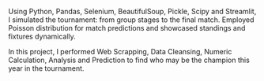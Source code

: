 Using Python, Pandas, Selenium, BeautifulSoup, Pickle, Scipy and Streamlit, I simulated the tournament: from group stages to the final match. Employed Poisson distribution for match predictions and showcased standings and fixtures dynamically.

In this project, I performed Web Scrapping, Data Cleansing, Numeric Calculation, Analysis and Prediction to find who may be the champion this year in the tournament. 
